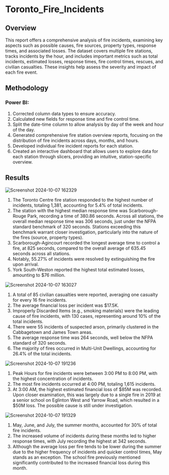 # Toronto_Fire_Incidents

## Overview

This report offers a comprehensive analysis of fire incidents, examining key aspects such as possible causes, fire sources, property types, response times, and associated losses. The dataset covers multiple fire stations, tracks incidents by the hour, and includes important metrics such as total incidents, estimated losses, response times, fire control times, rescues, and civilian casualties. These insights help assess the severity and impact of each fire event.

## Methodology

### Power BI:

1. Corrected column data types to ensure accuracy.
2. Calculated new fields for response time and fire control time.
3. Split the date-time column to allow analysis by day of the week and hour of the day.
4. Generated comprehensive fire station overview reports, focusing on the distribution of fire incidents across days, months, and hours.
5. Developed individual fire incident reports for each station.
6. Created an interactive dashboard that allows users to explore data for each station through slicers, providing an intuitive, station-specific overview.

## Results

![Screenshot 2024-10-07 162329](https://github.com/user-attachments/assets/fcc279ff-dd07-472a-9c3b-85a16564236c)

1. The Toronto Centre fire station responded to the highest number of incidents, totaling 1,381, accounting for 5.4% of total incidents.
2. The station with the highest median response time was Scarborough-Rouge Park, recording a time of 380.86 seconds. Across all stations, the overall median response time was 306 seconds, just under the NFPA standard benchmark of 320 seconds. Stations exceeding this benchmark warrant closer investigation, particularly into the nature of the fires (source, property types).
3. Scarborough-Agincourt recorded the longest average time to control a fire, at 825 seconds, compared to the overall average of 635.45 seconds across all stations. 
4. Notably, 55.27% of incidents were resolved by extinguishing the fire upon arrival.
5. York South-Weston reported the highest total estimated losses, amounting to $76 million.


![Screenshot 2024-10-07 163027](https://github.com/user-attachments/assets/accade7f-f134-4e50-8dde-ffe45f0d3ba6)

1. A total of 85 civilian casualties were reported, averaging one casualty for every 16 fire incidents.
2. The average financial loss per incident was $17.5K.
3. Improperly Discarded Items (e.g., smoking materials) were the leading cause of fire incidents, with 130 cases, representing around 10% of the total incidents.
4. There were 55 incidents of suspected arson, primarily clustered in the Cabbagetown and James Town areas.
5. The average response time was 264 seconds, well below the NFPA standard of 320 seconds.
6. The majority of fires occurred in Multi-Unit Dwellings, accounting for 26.4% of the total incidents.

![Screenshot 2024-10-07 191236](https://github.com/user-attachments/assets/6de0162b-e4d7-4a7d-b757-57e42e6cd8a2)

1. Peak Hours for fire incidents were between 3:00 PM to 8:00 PM, with the highest concentration of incidents.
2. The most fire incidents occurred at 4:00 PM, totaling 1,615 incidents.
3. At 3:00 AM, the highest estimated financial loss of $85M was recorded. Upon closer examination, this was largely due to a single fire in 2019 at a senior school on Eglinton West and Yarrow Road, which resulted in a $50M loss. The possible cause is still under investigation.

![Screenshot 2024-10-07 191329](https://github.com/user-attachments/assets/759e85fa-cd2e-4f85-93f4-ee357cd79680)

1. May, June, and July, the summer months, accounted for 30% of total fire incidents.
2. The increased volume of incidents during these months led to higher response times, with July recording the highest at 342 seconds.
3. Although the average loss per fire tends to be lower during the summer due to the higher frequency of incidents and quicker control times, May stands as an exception. The school fire previously mentioned significantly contributed to the increased financial loss during this month.

